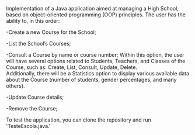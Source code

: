 Implementation of a Java application aimed at managing a High School, based on object-oriented programming (OOP) principles. The user has the ability to, in this order:

-Create a new Course for the School;

-List the School’s Courses;

-Consult a Course by name or course number; Within this option, the user will have several options related to Students, Teachers, and Classes of the Course, such as: Create, List, Consult, Update, Delete.  
Additionally, there will be a Statistics option to display various available data about the Course (number of students, gender percentages, and many others).

-Update Course details;

-Remove the Course; 

To test the application, you can clone the repository and run 'TesteEscola.java.'
